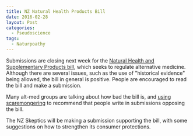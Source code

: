 ```yaml
---
title: NZ Natural Health Products Bill
date: 2016-02-28
layout: Post
categories:
  - Pseudoscience
tags:
  - Naturpoathy
---
```


Submissions are closing next week for the [Natural Health and Supplementary Products bill](http://www.parliament.nz/en-nz/pb/legislation/bills/00DBHOH_BILL11034_1/natural-health-and-supplementary-products-bill), which seeks to regulate alternative medicine. Although there are several issues, such as the use of "historical evidence" being allowed, the bill in general is positive. People are encouraged to read the bill and make a submission.

<!-- more -->

Many alt-med groups are talking about how bad the bill is, and [using scaremongering](https://www.change.org/p/naturalhealthproducts-moh-govt-nz-keep-access-to-nutrients-in-nz-that-have-a-proven-safety-record-and-therapeutic-benefit) to recommend that people write in submissions opposing the bill.

The NZ Skeptics will be making a submission supporting the bill, with some suggestions on how to strengthen its consumer protections.

